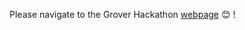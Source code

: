 Please navigate to the Grover Hackathon [webpage](http://workshops.devcongalaxy.io/#/workshops/grover?repo=vivienlonde%2Fmy-workshops%2Fmaster%2Fgrover&step=1&WT.mc_id=javascript-0000-yolasors&ocid=AID3030268) 😊 ! 